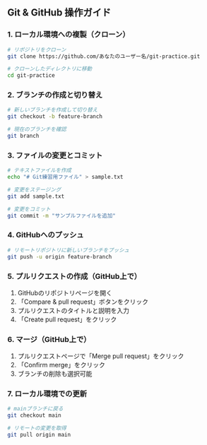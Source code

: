 ## Git & GitHub 操作ガイド

### 1. ローカル環境への複製（クローン）

```bash
# リポジトリをクローン
git clone https://github.com/あなたのユーザー名/git-practice.git

# クローンしたディレクトリに移動
cd git-practice
```

### 2. ブランチの作成と切り替え

```bash
# 新しいブランチを作成して切り替え
git checkout -b feature-branch

# 現在のブランチを確認
git branch
```

### 3. ファイルの変更とコミット

```bash
# テキストファイルを作成
echo "# Git練習用ファイル" > sample.txt

# 変更をステージング
git add sample.txt

# 変更をコミット
git commit -m "サンプルファイルを追加"
```

### 4. GitHubへのプッシュ

```bash
# リモートリポジトリに新しいブランチをプッシュ
git push -u origin feature-branch
```

### 5. プルリクエストの作成（GitHub上で）

1. GitHubのリポジトリページを開く
2. 「Compare & pull request」ボタンをクリック
3. プルリクエストのタイトルと説明を入力
4. 「Create pull request」をクリック

### 6. マージ（GitHub上で）

1. プルリクエストページで「Merge pull request」をクリック
2. 「Confirm merge」をクリック
3. ブランチの削除も選択可能

### 7. ローカル環境での更新

```bash
# mainブランチに戻る
git checkout main

# リモートの変更を取得
git pull origin main
```
